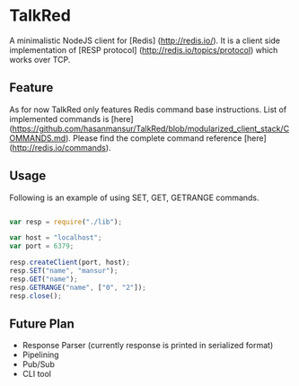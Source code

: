 # TalkRed
A minimalistic NodeJS client for [Redis] (http://redis.io/). It is a client side implementation of [RESP protocol] (http://redis.io/topics/protocol) which works over TCP.

Feature
-------
As for now TalkRed only features Redis command base instructions.
List of implemented commands is [here] (https://github.com/hasanmansur/TalkRed/blob/modularized_client_stack/COMMANDS.md).
Please find the complete command reference [here] (http://redis.io/commands).


Usage
-----
Following is an example of using SET, GET, GETRANGE commands. 

```javascript

var resp = require("./lib");

var host = "localhost";
var port = 6379;

resp.createClient(port, host);
resp.SET("name", "mansur");
resp.GET("name");
resp.GETRANGE("name", ["0", "2"]);
resp.close();
```

Future Plan
-----------
* Response Parser (currently response is printed in serialized format)
* Pipelining
* Pub/Sub
* CLI tool
